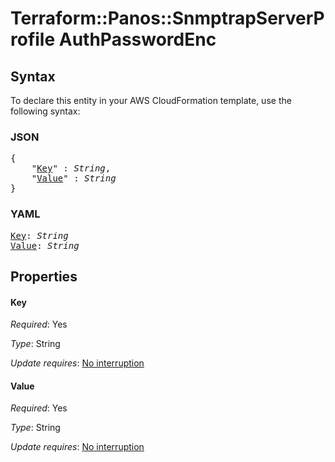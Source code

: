 # Terraform::Panos::SnmptrapServerProfile AuthPasswordEnc

## Syntax

To declare this entity in your AWS CloudFormation template, use the following syntax:

### JSON

<pre>
{
    "<a href="#key" title="Key">Key</a>" : <i>String</i>,
    "<a href="#value" title="Value">Value</a>" : <i>String</i>
}
</pre>

### YAML

<pre>
<a href="#key" title="Key">Key</a>: <i>String</i>
<a href="#value" title="Value">Value</a>: <i>String</i>
</pre>

## Properties

#### Key

_Required_: Yes

_Type_: String

_Update requires_: [No interruption](https://docs.aws.amazon.com/AWSCloudFormation/latest/UserGuide/using-cfn-updating-stacks-update-behaviors.html#update-no-interrupt)

#### Value

_Required_: Yes

_Type_: String

_Update requires_: [No interruption](https://docs.aws.amazon.com/AWSCloudFormation/latest/UserGuide/using-cfn-updating-stacks-update-behaviors.html#update-no-interrupt)

